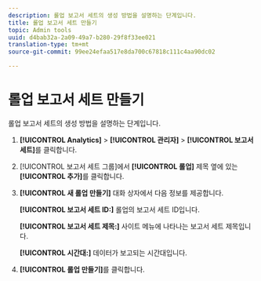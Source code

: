 ```yaml
---
description: 롤업 보고서 세트의 생성 방법을 설명하는 단계입니다.
title: 롤업 보고서 세트 만들기
topic: Admin tools
uuid: d4bab32a-2a09-49a7-b280-29f8f33ee021
translation-type: tm+mt
source-git-commit: 99ee24efaa517e8da700c67818c111c4aa90dc02

---
```



# 롤업 보고서 세트 만들기

롤업 보고서 세트의 생성 방법을 설명하는 단계입니다.

1. **[!UICONTROL Analytics]** &gt; **[!UICONTROL 관리자]** &gt; **[!UICONTROL 보고서 세트]**&#x200B;를 클릭합니다.
1. [!UICONTROL 보고서 세트 그룹]에서 **[!UICONTROL 롤업]** 제목 옆에 있는 **[!UICONTROL 추가]**&#x200B;를 클릭합니다.
1. **[!UICONTROL 새 롤업 만들기]** 대화 상자에서 다음 정보를 제공합니다. 

   **[!UICONTROL 보고서 세트 ID:]** 롤업의 보고서 세트 ID입니다.

   **[!UICONTROL 보고서 세트 제목:]** 사이트 메뉴에 나타나는 보고서 세트 제목입니다.

   **[!UICONTROL 시간대:]** 데이터가 보고되는 시간대입니다.
1. **[!UICONTROL 롤업 만들기]**&#x200B;를 클릭합니다.
